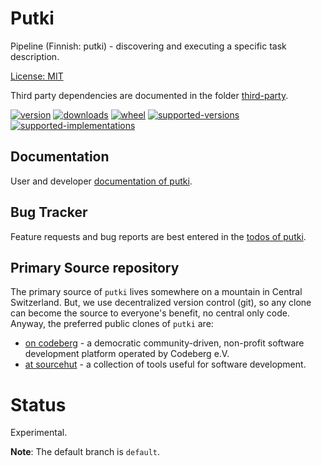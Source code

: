 # Putki

Pipeline (Finnish: putki) - discovering and executing a specific task description.

[License: MIT](https://git.sr.ht/~sthagen/putki/tree/default/item/LICENSE)

Third party dependencies are documented in the folder [third-party](third-party/README.md).

[![version](https://img.shields.io/pypi/v/putki.svg?style=flat)](https://pypi.python.org/pypi/putki/)
[![downloads](https://pepy.tech/badge/putki/month)](https://pepy.tech/project/putki)
[![wheel](https://img.shields.io/pypi/wheel/putki.svg?style=flat)](https://pypi.python.org/pypi/putki/)
[![supported-versions](https://img.shields.io/pypi/pyversions/putki.svg?style=flat)](https://pypi.python.org/pypi/putki/)
[![supported-implementations](https://img.shields.io/pypi/implementation/putki.svg?style=flat)](https://pypi.python.org/pypi/putki/)

## Documentation

User and developer [documentation of putki](https://codes.dilettant.life/docs/putki).

## Bug Tracker

Feature requests and bug reports are best entered in the [todos of putki](https://todo.sr.ht/~sthagen/putki).

## Primary Source repository

The primary source of `putki` lives somewhere on a mountain in Central Switzerland.
But, we use decentralized version control (git), so any clone can become the source to everyone's benefit, no central only code.
Anyway, the preferred public clones of `putki` are:

* [on codeberg](https://codeberg.org/sthagen/putki) - a democratic community-driven, non-profit software development platform operated by Codeberg e.V.
* [at sourcehut](https://git.sr.ht/~sthagen/putki) - a collection of tools useful for software development.

# Status

Experimental.

**Note**: The default branch is `default`. 
